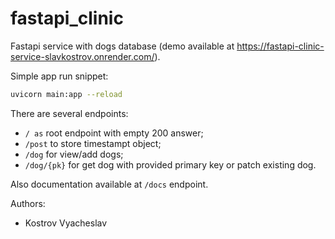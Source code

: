 # fastapi_clinic

Fastapi service with dogs database (demo available at https://fastapi-clinic-service-slavkostrov.onrender.com/).

Simple app run snippet:

```bash
uvicorn main:app --reload
```

There are several endpoints:
- `/ as` root endpoint with empty 200 answer;
- `/post` to store timestampt object;
- `/dog` for view/add dogs;
- `/dog/{pk}` for get dog with provided primary key or patch existing dog.

Also documentation available at `/docs` endpoint.

Authors:
- Kostrov Vyacheslav
